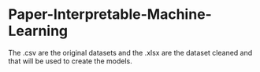 # Paper-Interpretable-Machine-Learning

The .csv are the original datasets and the .xlsx are the dataset cleaned and that will be used to create the models.
